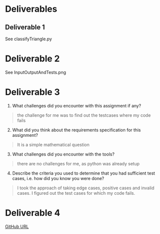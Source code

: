 # Deliverables
## Deliverable 1
See classifyTriangle.py
# Deliverable 2
See InputOutputAndTests.png
# Deliverable 3
1. What challenges did you encounter with this assignment if any?
> the challenge for me was to find out the testcases where my code fails
2. What did you think about the requirements specification for this assignment?
>  It is a simple mathematical question
3. What challenges did you encounter with the tools?
>  there are no challenges for me, as python was already setup
4. Describe the criteria you used to determine that you had sufficient test cases, i.e. how did you know you were done?
>  I took the approach of taking edge cases, positive cases and invalid cases. I figured out the test  cases for which my code fails. 

# Deliverable 4
[GitHub URL](https://github.com/saikirankondapalli03/SSW-567)
